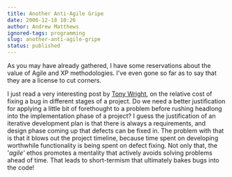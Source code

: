 ```yaml
---
title: Another Anti-Agile Gripe
date: 2006-12-18 10:26
author: Andrew Matthews
ignored-tags: programming
slug: another-anti-agile-gripe
status: published
---
```


As you may have already gathered, I have some reservations about the value of Agile and XP methodologies. I've even gone so far as to say that they are a license to cut corners.

I just read a very interesting post by [Tony Wright](http://anthonyswright.blogspot.com/2005/10/some-fix-time-data.html), on the relative cost of fixing a bug in different stages of a project. Do we need a better justification for applying a little bit of forethought to a problem before rushing headlong into the implementation phase of a project? I guess the justification of an iterative development plan is that there is always a requirements, and design phase coming up that defects can be fixed in. The problem with that is that it blows out the project timeline, because time spent on developing worthwhile functionality is being spent on defect fixing. Not only that, the '*agile'* ethos promotes a mentality that actively avoids solving problems ahead of time. That leads to short-termism that ultimately bakes bugs into the code!
